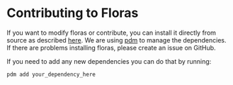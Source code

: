 # Contributing to Floras

If you want to modify floras or contribute, you can install it directly from source as described [here](installing.md). We are using [pdm](https://pdm-project.org/en/latest/) to manage the dependencies. If there are problems installing floras, please create an issue on GitHub.

If you need to add any new dependencies you can do that by running:
```
pdm add your_dependency_here
```
